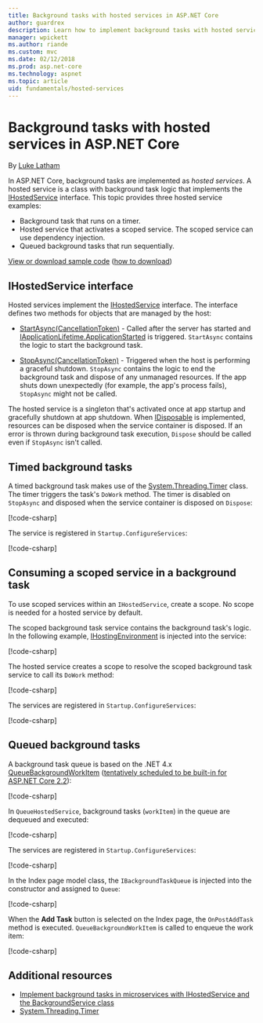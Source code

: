 ```yaml
---
title: Background tasks with hosted services in ASP.NET Core
author: guardrex
description: Learn how to implement background tasks with hosted services in ASP.NET Core.
manager: wpickett
ms.author: riande
ms.custom: mvc
ms.date: 02/12/2018
ms.prod: asp.net-core
ms.technology: aspnet
ms.topic: article
uid: fundamentals/hosted-services
---
```

# Background tasks with hosted services in ASP.NET Core

By [Luke Latham](https://github.com/guardrex)

In ASP.NET Core, background tasks are implemented as *hosted services*. A hosted service is a class with background task logic that implements the [IHostedService](/dotnet/api/microsoft.extensions.hosting.ihostedservice) interface. This topic provides three hosted service examples:

* Background task that runs on a timer.
* Hosted service that activates a scoped service. The scoped service can use dependency injection.
* Queued background tasks that run sequentially.

[View or download sample code](https://github.com/aspnet/Docs/tree/master/aspnetcore/fundamentals/hosted-services/samples/) ([how to download](xref:tutorials/index#how-to-download-a-sample))

## IHostedService interface

Hosted services implement the [IHostedService](/dotnet/api/microsoft.extensions.hosting.ihostedservice) interface. The interface defines two methods for objects that are managed by the host:

* [StartAsync(CancellationToken)](/dotnet/api/microsoft.extensions.hosting.ihostedservice.startasync) - Called after the server has started and [IApplicationLifetime.ApplicationStarted](/dotnet/api/microsoft.aspnetcore.hosting.iapplicationlifetime.applicationstarted) is triggered. `StartAsync` contains the logic to start the background task.

* [StopAsync(CancellationToken)](/dotnet/api/microsoft.extensions.hosting.ihostedservice.stopasync) - Triggered when the host is performing a graceful shutdown. `StopAsync` contains the logic to end the background task and dispose of any unmanaged resources. If the app shuts down unexpectedly (for example, the app's process fails), `StopAsync` might not be called.

The hosted service is a singleton that's activated once at app startup and gracefully shutdown at app shutdown. When [IDisposable](/dotnet/api/system.idisposable) is implemented, resources can be disposed when the service container is disposed. If an error is thrown during background task execution, `Dispose` should be called even if `StopAsync` isn't called.

## Timed background tasks

A timed background task makes use of the [System.Threading.Timer](/dotnet/api/system.threading.timer) class. The timer triggers the task's `DoWork` method. The timer is disabled on `StopAsync` and disposed when the service container is disposed on `Dispose`:

[!code-csharp[](hosted-services/sample/Services/TimedHostedService.cs?name=snippet1&highlight=9,23,30)]

The service is registered in `Startup.ConfigureServices`:

[!code-csharp[](hosted-services/sample/Startup.cs?name=snippet1)]

## Consuming a scoped service in a background task

To use scoped services within an `IHostedService`, create a scope. No scope is needed for a hosted service by default.

The scoped background task service contains the background task's logic. In the following example, [IHostingEnvironment](/dotnet/api/microsoft.aspnetcore.hosting.ihostingenvironment) is injected into the service:

[!code-csharp[](hosted-services/sample/Services/ScopedProcessingService.cs?name=snippet1&highlight=8,12,18)]

The hosted service creates a scope to resolve the scoped background task service to call its `DoWork` method:

[!code-csharp[](hosted-services/sample/Services/ConsumeScopedServiceHostedService.cs?name=snippet1&highlight=23-29)]

The services are registered in `Startup.ConfigureServices`:

[!code-csharp[](hosted-services/sample/Startup.cs?name=snippet2)]

## Queued background tasks

A background task queue is based on the .NET 4.x [QueueBackgroundWorkItem](/dotnet/api/system.web.hosting.hostingenvironment.queuebackgroundworkitem) ([tentatively scheduled to be built-in for ASP.NET Core 2.2](https://github.com/aspnet/Hosting/issues/1280)):

[!code-csharp[](hosted-services/sample/Services/BackgroundTaskQueue.cs?name=snippet1)]

In `QueueHostedService`, background tasks (`workItem`) in the queue are dequeued and executed:

[!code-csharp[](hosted-services/sample/Services/QueuedHostedService.cs?name=snippet1&highlight=30-31,35)]

The services are registered in `Startup.ConfigureServices`:

[!code-csharp[](hosted-services/sample/Startup.cs?name=snippet3)]

In the Index page model class, the `IBackgroundTaskQueue` is injected into the constructor and assigned to `Queue`:

[!code-csharp[](hosted-services/sample/Pages/Index.cshtml.cs?name=snippet1)]

When the **Add Task** button is selected on the Index page, the `OnPostAddTask` method is executed. `QueueBackgroundWorkItem` is called to enqueue the work item:

[!code-csharp[](hosted-services/sample/Pages/Index.cshtml.cs?name=snippet2)]

## Additional resources

* [Implement background tasks in microservices with IHostedService and the BackgroundService class](/dotnet/standard/microservices-architecture/multi-container-microservice-net-applications/background-tasks-with-ihostedservice)
* [System.Threading.Timer](/dotnet/api/system.threading.timer)
